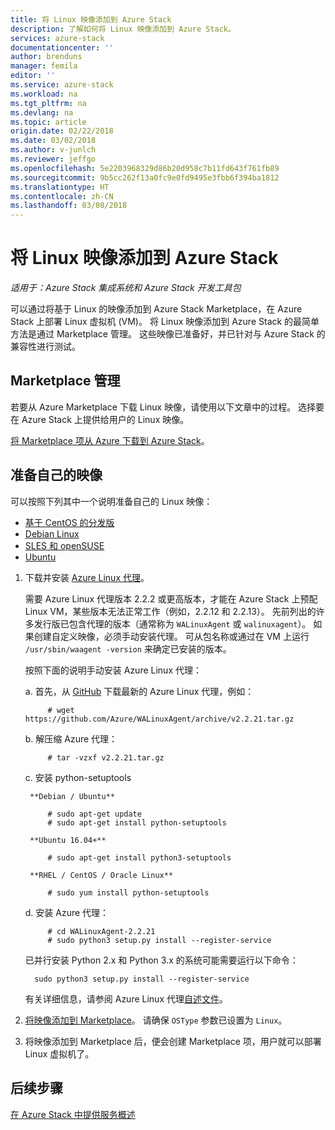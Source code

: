 ```yaml
---
title: 将 Linux 映像添加到 Azure Stack
description: 了解如何将 Linux 映像添加到 Azure Stack。
services: azure-stack
documentationcenter: ''
author: brenduns
manager: femila
editor: ''
ms.service: azure-stack
ms.workload: na
ms.tgt_pltfrm: na
ms.devlang: na
ms.topic: article
origin.date: 02/22/2018
ms.date: 03/02/2018
ms.author: v-junlch
ms.reviewer: jeffgo
ms.openlocfilehash: 5e2203968329d86b20d958c7b11fd643f761fb89
ms.sourcegitcommit: 9b5cc262f13a0fc9e0fd9495e3fbb6f394ba1812
ms.translationtype: HT
ms.contentlocale: zh-CN
ms.lasthandoff: 03/08/2018
---
```

# <a name="add-linux-images-to-azure-stack"></a>将 Linux 映像添加到 Azure Stack

*适用于：Azure Stack 集成系统和 Azure Stack 开发工具包*

可以通过将基于 Linux 的映像添加到 Azure Stack Marketplace，在 Azure Stack 上部署 Linux 虚拟机 (VM)。 将 Linux 映像添加到 Azure Stack 的最简单方法是通过 Marketplace 管理。 这些映像已准备好，并已针对与 Azure Stack 的兼容性进行测试。

## <a name="marketplace-management"></a>Marketplace 管理

若要从 Azure Marketplace 下载 Linux 映像，请使用以下文章中的过程。 选择要在 Azure Stack 上提供给用户的 Linux 映像。

[将 Marketplace 项从 Azure 下载到 Azure Stack](azure-stack-download-azure-marketplace-item.md)。

## <a name="prepare-your-own-image"></a>准备自己的映像

可以按照下列其中一个说明准备自己的 Linux 映像：

   - [基于 CentOS 的分发版](../virtual-machines/linux/create-upload-centos.md?toc=%2fazure%2fvirtual-machines%2flinux%2ftoc.json)
   - [Debian Linux](../virtual-machines/linux/debian-create-upload-vhd.md?toc=%2fazure%2fvirtual-machines%2flinux%2ftoc.json)
   - [SLES 和 openSUSE](../virtual-machines/linux/suse-create-upload-vhd.md?toc=%2fazure%2fvirtual-machines%2flinux%2ftoc.json)
   - [Ubuntu](../virtual-machines/linux/create-upload-ubuntu.md?toc=%2fazure%2fvirtual-machines%2flinux%2ftoc.json)

1. 下载并安装 [Azure Linux 代理](https://github.com/Azure/WALinuxAgent/)。

    需要 Azure Linux 代理版本 2.2.2 或更高版本，才能在 Azure Stack 上预配 Linux VM，某些版本无法正常工作（例如，2.2.12 和 2.2.13）。 先前列出的许多发行版已包含代理的版本（通常称为 `WALinuxAgent` 或 `walinuxagent`）。 如果创建自定义映像，必须手动安装代理。 可从包名称或通过在 VM 上运行 `/usr/sbin/waagent -version` 来确定已安装的版本。

    按照下面的说明手动安装 Azure Linux 代理：

   a. 首先，从 [GitHub](https://github.com/Azure/WALinuxAgent/releases) 下载最新的 Azure Linux 代理，例如：

            # wget https://github.com/Azure/WALinuxAgent/archive/v2.2.21.tar.gz
   b. 解压缩 Azure 代理：

            # tar -vzxf v2.2.21.tar.gz
   c. 安装 python-setuptools

        **Debian / Ubuntu**

            # sudo apt-get update
            # sudo apt-get install python-setuptools

        **Ubuntu 16.04+**

            # sudo apt-get install python3-setuptools

        **RHEL / CentOS / Oracle Linux**

            # sudo yum install python-setuptools
   d. 安装 Azure 代理：

            # cd WALinuxAgent-2.2.21
            # sudo python3 setup.py install --register-service

     已并行安装 Python 2.x 和 Python 3.x 的系统可能需要运行以下命令：

         sudo python3 setup.py install --register-service
     有关详细信息，请参阅 Azure Linux 代理[自述文件](https://github.com/Azure/WALinuxAgent/blob/master/README.md)。
2. [将映像添加到 Marketplace](azure-stack-add-vm-image.md)。 请确保 `OSType` 参数已设置为 `Linux`。
3. 将映像添加到 Marketplace 后，便会创建 Marketplace 项，用户就可以部署 Linux 虚拟机了。

## <a name="next-steps"></a>后续步骤
[在 Azure Stack 中提供服务概述](azure-stack-offer-services-overview.md)


